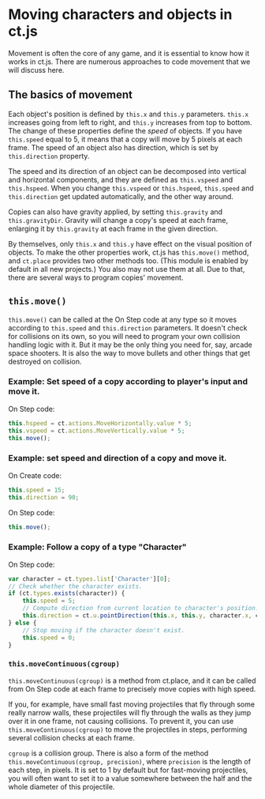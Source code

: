 # Moving characters and objects in ct.js

Movement is often the core of any game, and it is essential to know how it works in ct.js. There are numerous approaches to code movement that we will discuss here.

## The basics of movement

Each object's position is defined by `this.x` and `this.y` parameters. `this.x` increases going from left to right, and `this.y` increases from top to bottom. The change of these properties define the *speed* of objects. If you have `this.speed` equal to 5, it means that a copy will move by 5 pixels at each frame. The speed of an object also has direction, which is set by `this.direction` property.

The speed and its direction of an object can be decomposed into vertical and horizontal components, and they are defined as `this.vspeed` and `this.hspeed`. When you change `this.vspeed` or `this.hspeed`, `this.speed` and `this.direction` get updated automatically, and the other way around.

Copies can also have gravity applied, by setting `this.gravity` and `this.gravityDir`. Gravity will change a copy's speed at each frame, enlarging it by `this.gravity` at each frame in the given direction.

By themselves, only `this.x` and `this.y` have effect on the visual position of objects. To make the other properties work, ct.js has `this.move()` method, and `ct.place` provides two other methods too. (This module is enabled by default in all new projects.) You also may not use them at all. Due to that, there are several ways to program copies' movement.

## `this.move()`

`this.move()` can be called at the On Step code at any type so it moves according to `this.speed` and `this.direction` parameters. It doesn't check for collisions on its own, so you will need to program your own collision handling logic with it. But it may be the only thing you need for, say, arcade space shooters. It is also the way to move bullets and other things that get destroyed on collision.

### Example: Set speed of a copy according to player's input and move it.

On Step code:

```js
this.hspeed = ct.actions.MoveHorizontally.value * 5;
this.vspeed = ct.actions.MoveVertically.value * 5;
this.move();
```

### Example: set speed and direction of a copy and move it.

On Create code:

```js
this.speed = 15;
this.direction = 90;
```

On Step code:

```js
this.move();
```

### Example: Follow a copy of a type "Character"

On Step code:

```js
var character = ct.types.list['Character'][0];
// Check whether the character exists.
if (ct.types.exists(character)) {
    this.speed = 5;
    // Compute direction from current location to character's position.
    this.direction = ct.u.pointDirection(this.x, this.y, character.x, character.y);
} else {
    // Stop moving if the character doesn't exist.
    this.speed = 0;
}
```

### `this.moveContinuous(cgroup)`

`this.moveContinuous(cgroup)` is a method from ct.place, and it can be called from On Step code at each frame to precisely move copies with high speed.

If you, for example, have small fast moving projectiles that fly through some really narrow walls, these projectiles will fly through the walls as they jump over it in one frame, not causing collisions. To prevent it, you can use `this.moveContinuous(cgroup)` to move the projectiles in steps, performing several collision checks at each frame.

`cgroup` is a collision group. There is also a form of the method `this.moveContinuous(cgroup, precision)`, where `precision` is the length of each step, in pixels. It is set to 1 by default but for fast-moving projectiles, you will often want to set it to a value somewhere between the half and the whole diameter of this projectile.